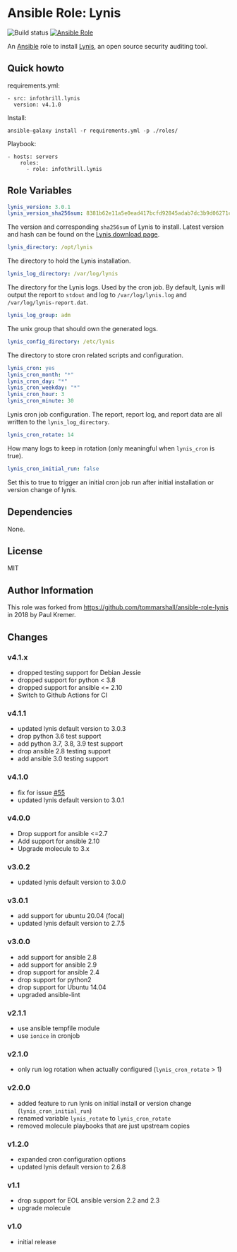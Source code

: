 # Ansible Role: Lynis

![Build status](https://github.com/infothrill/ansible-role-lynis/actions/workflows/tests.yml/badge.svg)
[![Ansible Role](https://img.shields.io/ansible/role/25378.svg)](https://galaxy.ansible.com/infothrill/lynis/)


An [Ansible](http://www.ansible.com) role to install [Lynis](https://cisofy.com/lynis/),
an open source security auditing tool.

## Quick howto

requirements.yml:

    - src: infothrill.lynis
      version: v4.1.0

Install:

    ansible-galaxy install -r requirements.yml -p ./roles/

Playbook:

    - hosts: servers
        roles:
          - role: infothrill.lynis


## Role Variables

```yml
lynis_version: 3.0.1
lynis_version_sha256sum: 8381b62e11a5e0ead417bcfd92845adab7dc3b9d06271c852a1166cb65a61aff
```
The version and corresponding `sha256sum` of Lynis to install. Latest version
and hash can be found on the [Lynis download page](https://cisofy.com/downloads/lynis/).

```yml
lynis_directory: /opt/lynis
```
The directory to hold the Lynis installation.

```yml
lynis_log_directory: /var/log/lynis
```
The directory for the Lynis logs. Used by the cron job. By default, Lynis will
output the report to `stdout` and log to `/var/log/lynis.log` and
`/var/log/lynis-report.dat`.

```yml
lynis_log_group: adm
```
The unix group that should own the generated logs.

```yml
lynis_config_directory: /etc/lynis
```
The directory to store cron related scripts and configuration.

```yml
lynis_cron: yes
lynis_cron_month: "*"
lynis_cron_day: "*"
lynis_cron_weekday: "*"
lynis_cron_hour: 3
lynis_cron_minute: 30
```
Lynis cron job configuration. The report, report log, and report data are
all written to the `lynis_log_directory`.

```yml
lynis_cron_rotate: 14
```
How many logs to keep in rotation (only meaningful when `lynis_cron` is true).

```yml
lynis_cron_initial_run: false
```
Set this to true to trigger an initial cron job run after initial
installation or version change of lynis.

## Dependencies

None.

## License

MIT

## Author Information

This role was forked from https://github.com/tommarshall/ansible-role-lynis
in 2018 by Paul Kremer.

## Changes

### v4.1.x

* dropped testing support for Debian Jessie
* dropped support for python < 3.8
* dropped support for ansible <= 2.10
* Switch to Github Actions for CI

### v4.1.1

* updated lynis default version to 3.0.3
* drop python 3.6 test support
* add python 3.7, 3.8, 3.9 test support
* drop ansible 2.8 testing support
* add ansible 3.0 testing support

### v4.1.0

* fix for issue [#55](https://github.com/infothrill/ansible-role-lynis/issues/55)
* updated lynis default version to 3.0.1

### v4.0.0

* Drop support for ansible <=2.7
* Add support for ansible 2.10
* Upgrade molecule to 3.x

### v3.0.2

* updated lynis default version to 3.0.0

### v3.0.1

* add support for ubuntu 20.04 (focal)
* updated lynis default version to 2.7.5

### v3.0.0

* add support for ansible 2.8
* add support for ansible 2.9
* drop support for ansible 2.4
* drop support for python2
* drop support for Ubuntu 14.04
* upgraded ansible-lint

### v2.1.1

* use ansible tempfile module
* use `ionice` in cronjob

### v2.1.0

* only run log rotation when actually configured (`lynis_cron_rotate` > 1)

### v2.0.0

* added feature to run lynis on initial install or version change (`lynis_cron_initial_run`)
* renamed variable `lynis_rotate` to `lynis_cron_rotate`
* removed molecule playbooks that are just upstream copies

### v1.2.0

* expanded cron configuration options
* updated lynis default version to 2.6.8

### v1.1

* drop support for EOL ansible version 2.2 and 2.3
* upgrade molecule

### v1.0

* initial release
